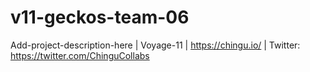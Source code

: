 # v11-geckos-team-06
Add-project-description-here | Voyage-11 | https://chingu.io/ | Twitter: https://twitter.com/ChinguCollabs
